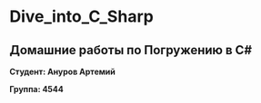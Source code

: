 # Dive_into_C_Sharp
## Домашние работы по Погружению в C#
**Студент: Ануров Артемий**

**Группа: 4544**
